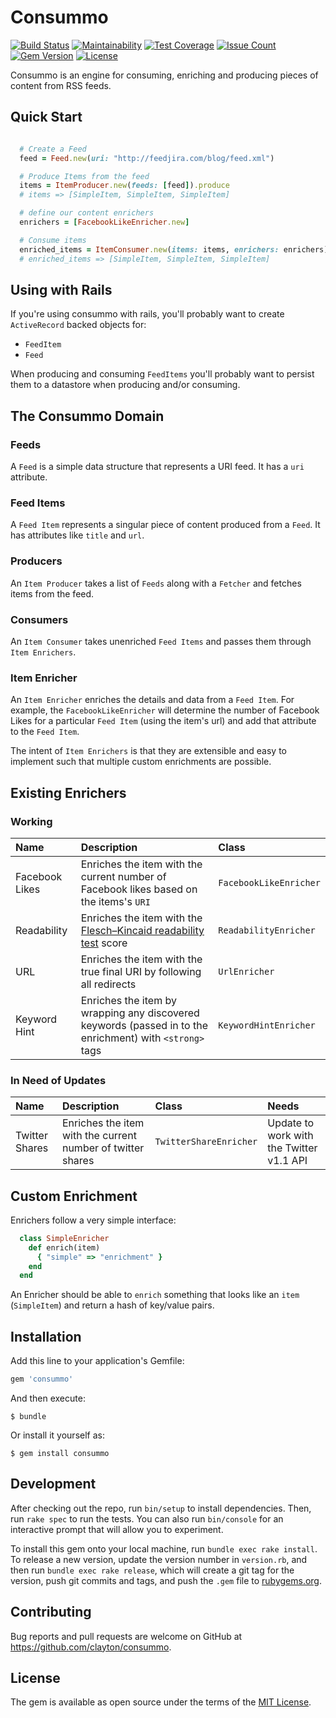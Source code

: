 # Consummo

[![Build Status](http://img.shields.io/travis/clayton/consummo.svg?style=flat-square)](https://travis-ci.org/clayton/consummo)
[![Maintainability](https://api.codeclimate.com/v1/badges/f349bb9e6b2fd0add731/maintainability)](https://codeclimate.com/github/clayton/consummo/maintainability)
[![Test Coverage](https://api.codeclimate.com/v1/badges/f349bb9e6b2fd0add731/test_coverage)](https://codeclimate.com/github/clayton/consummo/test_coverage)
[![Issue Count](https://codeclimate.com/github/clayton/consummo/badges/issue_count.svg)](https://codeclimate.com/github/clayton/consummo)
[![Gem Version](http://img.shields.io/gem/v/consummo.svg?style=flat-square)](https://rubygems.org/gems/consummo)
[![License](http://img.shields.io/:license-mit-blue.svg?style=flat-square)](http://clayton.mit-license.org)

Consummo is an engine for consuming, enriching and producing pieces of content from RSS feeds.

## Quick Start

```ruby

  # Create a Feed
  feed = Feed.new(uri: "http://feedjira.com/blog/feed.xml")

  # Produce Items from the feed
  items = ItemProducer.new(feeds: [feed]).produce
  # items => [SimpleItem, SimpleItem, SimpleItem]

  # define our content enrichers
  enrichers = [FacebookLikeEnricher.new]

  # Consume items
  enriched_items = ItemConsumer.new(items: items, enrichers: enrichers).consume
  # enriched_items => [SimpleItem, SimpleItem, SimpleItem]

```

## Using with Rails

If you're using consummo with rails, you'll probably want to create `ActiveRecord` backed objects for:

- `FeedItem`
- `Feed`

When producing and consuming `FeedItems` you'll probably want to persist them to a datastore when producing and/or consuming.

## The Consummo Domain

### Feeds
A `Feed` is a simple data structure that represents a URI feed. It has a `uri` attribute.

### Feed Items
A `Feed Item` represents a singular piece of content produced from a `Feed`. It has attributes like `title` and `url`.

### Producers
An `Item Producer` takes a list of `Feeds` along with a `Fetcher` and fetches items from the feed.

### Consumers
An `Item Consumer` takes unenriched `Feed Items` and passes them through `Item Enrichers`.

### Item Enricher
An `Item Enricher` enriches the details and data from a `Feed Item`. For example, the `FacebookLikeEnricher` will determine the number of Facebook Likes for a particular `Feed Item` (using the item's url) and add that attribute to the `Feed Item`.

The intent of `Item Enrichers` is that they are extensible and easy to implement such that multiple custom enrichments are possible.

## Existing Enrichers

### Working

| Name           | Description                                                                                                                        | Class                  |
|:---------------|:-----------------------------------------------------------------------------------------------------------------------------------|:-----------------------|
| Facebook Likes | Enriches the item with the current number of Facebook likes based on the items's `URI`                                             | `FacebookLikeEnricher` |
| Readability    | Enriches the item with the [Flesch–Kincaid readability test](https://en.wikipedia.org/wiki/Flesch–Kincaid_readability_tests) score | `ReadabilityEnricher`  |
| URL            | Enriches the item with the true final URI by following all redirects                                                               | `UrlEnricher`          |
| Keyword Hint   | Enriches the item by wrapping any discovered keywords (passed in to the enrichment) with `<strong>` tags                           | `KeywordHintEnricher`  |

### In Need of Updates

| Name           | Description                                                 | Class                  | Needs                                    |
|:---------------|:------------------------------------------------------------|:-----------------------|:-----------------------------------------|
| Twitter Shares | Enriches the item with the current number of twitter shares | `TwitterShareEnricher` | Update to work with the Twitter v1.1 API |

## Custom Enrichment

Enrichers follow a very simple interface:

```ruby
  class SimpleEnricher
    def enrich(item)
      { "simple" => "enrichment" }
    end
  end
```

An Enricher should be able to `enrich` something that looks like an `item` (`SimpleItem`) and return a hash of key/value pairs.

## Installation
Add this line to your application's Gemfile:

```ruby
gem 'consummo'
```

And then execute:

    $ bundle

Or install it yourself as:

    $ gem install consummo

## Development

After checking out the repo, run `bin/setup` to install dependencies. Then, run `rake spec` to run the tests. You can also run `bin/console` for an interactive prompt that will allow you to experiment.

To install this gem onto your local machine, run `bundle exec rake install`. To release a new version, update the version number in `version.rb`, and then run `bundle exec rake release`, which will create a git tag for the version, push git commits and tags, and push the `.gem` file to [rubygems.org](https://rubygems.org).

## Contributing

Bug reports and pull requests are welcome on GitHub at https://github.com/clayton/consummo.


## License

The gem is available as open source under the terms of the [MIT License](http://opensource.org/licenses/MIT).
